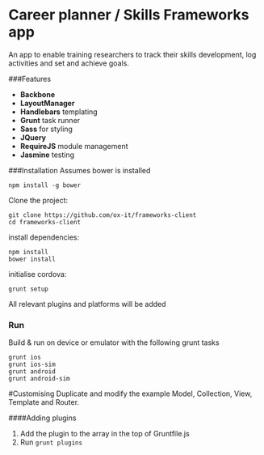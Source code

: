 # Career planner / Skills Frameworks app
An app to enable training researchers to track their skills development, log activities and set and achieve goals.

###Features
* **Backbone**
* **LayoutManager**
* **Handlebars** templating
* **Grunt** task runner
* **Sass** for styling
* **JQuery**
* **RequireJS** module management
* **Jasmine** testing

###Installation
Assumes bower is installed
```
npm install -g bower
```


Clone the project:
```
git clone https://github.com/ox-it/frameworks-client
cd frameworks-client
```
install dependencies:
```
npm install
bower install
```
initialise cordova:
```
grunt setup
```

All relevant plugins and platforms will be added

### Run
Build & run on device or emulator with the following grunt tasks
```
grunt ios
grunt ios-sim
grunt android
grunt android-sim
```

#Customising
Duplicate and modify the example Model, Collection, View, Template and Router.

####Adding plugins
1. Add the plugin to the array in the top of Gruntfile.js
2. Run `grunt plugins`
